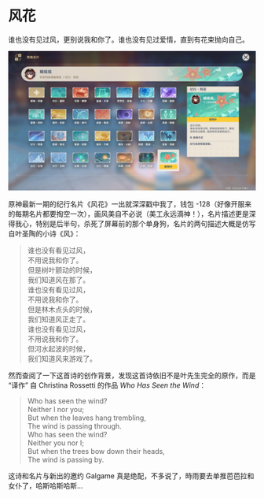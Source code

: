 # 风花

谁也没有见过风，更别说我和你了。谁也没有见过爱情，直到有花束抛向自己。

![风花](/IMAGES/2021/风花/wind.jpg)

原神最新一期的纪行名片《风花》一出就深深戳中我了，钱包 -128（好像开服来的每期名片都要掏空一次），画风美自不必说（美工永远滴神！），名片描述更是深得我心，特别是后半句，杀死了屏幕前的那个单身狗，名片的两句描述大概是仿写自叶圣陶的小诗《风》：

> 谁也没有看见过风，  
> 不用说我和你了。  
> 但是树叶颤动的时候，  
> 我们知道风在那了。  
> 谁也没有看见过风，  
> 不用说我和你了。  
> 但是林木点头的时候，  
> 我们知道风正走了。  
> 谁也没有看见过风，  
> 不用说我和你了。  
> 但河水起波的时候，  
> 我们知道风来游戏了。

然而查阅了一下这首诗的创作背景，发现这首诗依旧不是叶先生完全的原作，而是 “译作” 自 Christina Rossetti 的作品 _Who Has Seen the Wind_：

> Who has seen the wind?  
> Neither I nor you;  
> But when the leaves hang trembling,  
> The wind is passing through.  
> Who has seen the wind?  
> Neither you nor I;  
> But when the trees bow down their heads,  
> The wind is passing by.

这诗和名片与新出的邀约 Galgame 真是绝配，不多说了，時雨要去单推芭芭拉和女仆了，哈斯哈斯哈斯...
